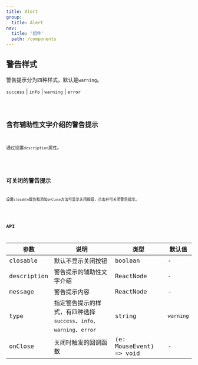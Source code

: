 ```yaml
---
title: Alert
group:
  title: Alert
nav:
  title: '组件'
  path: /components
---
```


## 警告样式

警告提示分为四种样式，默认是`warning`。

`success` | `info` | `warning` | `error`

<code src="./demo/type.tsx" />

## 含有辅助性文字介绍的警告提示

通过设置`description`属性。

<code src="./demo/description.tsx" />

## 可关闭的警告提示

设置`closable`属性和添加`onClose`方法可显示关闭按钮，点击并可关闭警告提示。

<code src="./demo/closable.tsx" />

## API

| 参数        | 说明                                                                 | 类型                    | 默认值    |
| ----------- | -------------------------------------------------------------------- | ----------------------- | --------- |
| closable    | 默认不显示关闭按钮                                                   | boolean                 | -         |
| description | 警告提示的辅助性文字介绍                                             | ReactNode               | -         |
| message     | 警告提示内容                                                         | ReactNode               | -         |
| type        | 指定警告提示的样式，有四种选择 `success`、`info`、`warning`、`error` | string                  | `warning` |
| onClose     | 关闭时触发的回调函数                                                 | (e: MouseEvent) => void | -         |
